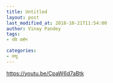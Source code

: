 ```yaml
---
title: Untitled
layout: post
last_modified_at: 2018-10-21T11:54:00
author: Vinay Pandey
tags:
- रवि दर्शन

categories:
- लघु
---
```

https://youtu.be/CpaW6d7aBtk


